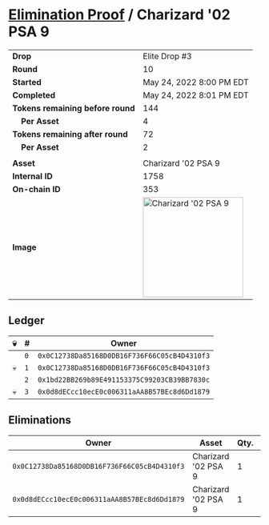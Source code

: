# [Elimination Proof](./readme.md) / Charizard &#039;02 PSA 9

|||
|---|---|
| **Drop** | Elite Drop #3 |
| **Round** | 10 |
| **Started** | May 24, 2022 8:00 PM EDT |
| **Completed** | May 24, 2022 8:01 PM EDT |
| **Tokens remaining before round** | 144 |
| **&nbsp;&nbsp;&nbsp;&nbsp;Per Asset** | 4 |
| **Tokens remaining after round** | 72 |
| **&nbsp;&nbsp;&nbsp;&nbsp;Per Asset** | 2 |
| | |
| **Asset** | Charizard &#039;02 PSA 9 |
| **Internal ID** | 1758 |
| **On-chain ID** | 353 |
| **Image** | <img src="https://tcdn.blokpax.com/9648a5d9-1857-4b32-8543-13b287945762/883d76a942003ccd343c7eb6b64a3284733d4600b67b8edfabe2fa42a39c3465.png" height="200" alt="Charizard &#039;02 PSA 9" /> |

## Ledger

| 💀 | # | Owner |
| --- | --- | --- |
|  | `0` | `0x0C12738Da85168D0DB16F736F66C05cB4D4310f3` |
| 💀 | `1` | `0x0C12738Da85168D0DB16F736F66C05cB4D4310f3` |
|  | `2` | `0x1bd22BB269b89E491153375C99203CB39BB7830c` |
| 💀 | `3` | `0x0d8dECcc10ecE0c006311aAA8B57BEc8d6Dd1879` |


## Eliminations

| Owner | Asset | Qty. | Transaction |
| --- | --- | --- | --- |
| `0x0C12738Da85168D0DB16F736F66C05cB4D4310f3` | Charizard '02 PSA 9 | 1 | [Polygonscan](https://polygonscan.com/tx/0x1ec737e7cf3807cf0ed96f72f030f9d270b614589a2c95ff0229b443a165fe40) |
| `0x0d8dECcc10ecE0c006311aAA8B57BEc8d6Dd1879` | Charizard '02 PSA 9 | 1 | [Polygonscan](https://polygonscan.com/tx/0xda862f470fce5f06edabc0b9ad0f2d7e14cef76202193e131212cff30f12585c) |
